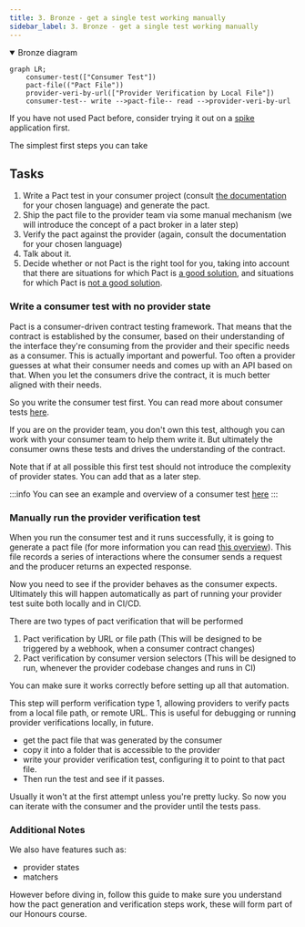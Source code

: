 ```yaml
---
title: 3. Bronze - get a single test working manually
sidebar_label: 3. Bronze - get a single test working manually
---
```


<details open>
  <summary>Bronze diagram</summary>

```mermaid
graph LR;
    consumer-test(["Consumer Test"])
    pact-file(("Pact File"))
    provider-veri-by-url(["Provider Verification by Local File"])
    consumer-test-- write -->pact-file-- read -->provider-veri-by-url
```
</details>

If you have not used Pact before, consider trying it out on a [spike](https://en.wikipedia.org/wiki/Spike_%28software_development%29) application first.

The simplest first steps you can take

## Tasks

1. Write a Pact test in your consumer project \(consult [the documentation](/implementation_guides/cli) for your chosen language\) and generate the pact.
2. Ship the pact file to the provider team via some manual mechanism (we will introduce the concept of a pact broker in a later step)
3. Verify the pact against the provider \(again, consult the documentation for your chosen language\)
4. Talk about it.
5. Decide whether or not Pact is the right tool for you, taking into account that there are situations for which Pact is [a good solution](/faq/#what-is-pact-good-for), and situations for which Pact is [not a good solution](/faq/#what-is-pact-not-good-for).

### Write a consumer test with no provider state

Pact is a consumer-driven contract testing framework. That means that the contract is established by the consumer,
based on their understanding of the interface they're consuming from the provider and their specific needs as a consumer.
This is actually important and powerful. Too often a provider guesses at what their consumer needs and comes up with an
API based on that.   When you let the consumers drive the contract, it is much better aligned with their needs.

So you write the consumer test first.  You can read more about consumer tests [here](https://docs.pact.io/consumer).

If you are on the provider team, you don't own this test, although you can work with your consumer team to help them
write it.  But ultimately the consumer owns these tests and drives the understanding of the contract.

Note that if at all possible this first test should not introduce the complexity of provider states. You can add that as a later step.

:::info
You can see an example and overview of a consumer test [here](https://docs.pact.io/5-minute-getting-started-guide#testing-the-order-web-consumer-project)
:::

### Manually run the provider verification test

When you run the consumer test and it runs successfully, it is going to generate a pact file (for more information you
can read [this overview](https://docs.pact.io/getting_started/how_pact_works#consumer-testing)). This file records a series of interactions where the consumer sends a request and the producer returns an expected response.

Now you need to see if the provider behaves as the consumer expects. Ultimately this will happen automatically as
part of running your provider test suite both locally and in CI/CD.

There are two types of pact verification that will be performed

1. Pact verification by URL or file path (This will be designed to be triggered by a webhook, when a consumer contract changes)
2. Pact verification by consumer version selectors (This will be designed to run, whenever the provider codebase changes and runs in CI)

You can make sure it works correctly before setting up all that automation.

This step will perform verification type 1, allowing providers to verify pacts from a local file path, or remote URL. This is useful for
debugging or running provider verifications locally, in future.

- get the pact file that was generated by the consumer
- copy it into a folder that is accessible to the provider
- write your provider verification test, configuring it to point to that pact file.
- Then run the test and see if it passes.

Usually it won't at the first attempt unless you're pretty lucky.  So now you can iterate with the consumer and the provider until the tests pass.

### Additional Notes

We also have features such as:

- provider states
- matchers

However before diving in, follow this guide to make sure you understand how the pact generation and verification steps work, these will form part of our Honours course.
